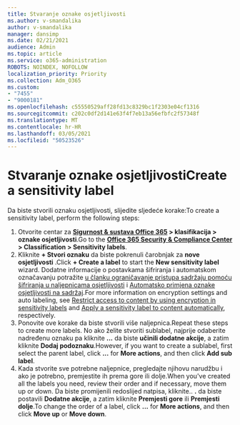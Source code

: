 ```yaml
---
title: Stvaranje oznake osjetljivosti
ms.author: v-smandalika
author: v-smandalika
manager: dansimp
ms.date: 02/21/2021
audience: Admin
ms.topic: article
ms.service: o365-administration
ROBOTS: NOINDEX, NOFOLLOW
localization_priority: Priority
ms.collection: Adm_O365
ms.custom:
- "7455"
- "9000181"
ms.openlocfilehash: c55550529aff28fd13c8329bc1f2303e04cf1316
ms.sourcegitcommit: c202c0df2d141e63f4f7eb13a56efbfc2f57348f
ms.translationtype: MT
ms.contentlocale: hr-HR
ms.lasthandoff: 03/05/2021
ms.locfileid: "50523526"
---
```

# <a name="create-a-sensitivity-label"></a><span data-ttu-id="c4be2-102">Stvaranje oznake osjetljivosti</span><span class="sxs-lookup"><span data-stu-id="c4be2-102">Create a sensitivity label</span></span>

<span data-ttu-id="c4be2-103">Da biste stvorili oznaku osjetljivosti, slijedite sljedeće korake:</span><span class="sxs-lookup"><span data-stu-id="c4be2-103">To create a sensitivity label, perform the following steps:</span></span>

1. <span data-ttu-id="c4be2-104">Otvorite centar za **[Sigurnost & sustava Office 365](https://sip.protection.office.com/) > klasifikacija > oznake osjetljivosti**.</span><span class="sxs-lookup"><span data-stu-id="c4be2-104">Go to the **[Office 365 Security & Compliance Center](https://sip.protection.office.com/) > Classification > Sensitivity labels**.</span></span>
2. <span data-ttu-id="c4be2-105">Kliknite **+ Stvori oznaku** da biste pokrenuli čarobnjak za **nove osjetljivosti** .</span><span class="sxs-lookup"><span data-stu-id="c4be2-105">Click **+ Create a label** to start the **New sensitivity label** wizard.</span></span> <span data-ttu-id="c4be2-106">Dodatne informacije o postavkama šifriranja i automatskom označavanju potražite [u članku ograničavanje pristupa sadržaju pomoću šifriranja u naljepnicama osjetljivosti](https://docs.microsoft.com/microsoft-365/compliance/encryption-sensitivity-labels) i [Automatsko primjena oznake osjetljivosti na sadržaj](https://docs.microsoft.com/microsoft-365/compliance/apply-sensitivity-label-automatically).</span><span class="sxs-lookup"><span data-stu-id="c4be2-106">For more information on encryption settings and auto labeling, see [Restrict access to content by using encryption in sensitivity labels](https://docs.microsoft.com/microsoft-365/compliance/encryption-sensitivity-labels) and [Apply a sensitivity label to content automatically](https://docs.microsoft.com/microsoft-365/compliance/apply-sensitivity-label-automatically), respectively.</span></span>
3. <span data-ttu-id="c4be2-107">Ponovite ove korake da biste stvorili više naljepnica.</span><span class="sxs-lookup"><span data-stu-id="c4be2-107">Repeat these steps to create more labels.</span></span> <span data-ttu-id="c4be2-108">No ako želite stvoriti sublabel, najprije odaberite nadređenu oznaku pa kliknite **...** da biste **učinili dodatne akcije**, a zatim kliknite **Dodaj podoznaku**.</span><span class="sxs-lookup"><span data-stu-id="c4be2-108">However, if you want to create a sublabel, first select the parent label, click **...** for **More actions**, and then click **Add sub label**.</span></span>
4. <span data-ttu-id="c4be2-109">Kada stvorite sve potrebne naljepnice, pregledajte njihovu narudžbu i ako je potrebno, premjestite ih prema gore ili dolje.</span><span class="sxs-lookup"><span data-stu-id="c4be2-109">When you've created all the labels you need, review their order and if necessary, move them up or down.</span></span> <span data-ttu-id="c4be2-110">Da biste promijenili redoslijed natpisa, kliknite.. **.** da biste postavili **Dodatne akcije**, a zatim kliknite **Premjesti gore** ili **Premjesti dolje**.</span><span class="sxs-lookup"><span data-stu-id="c4be2-110">To change the order of a label, click **...** for **More actions**, and then click **Move up** or **Move down**.</span></span> 
